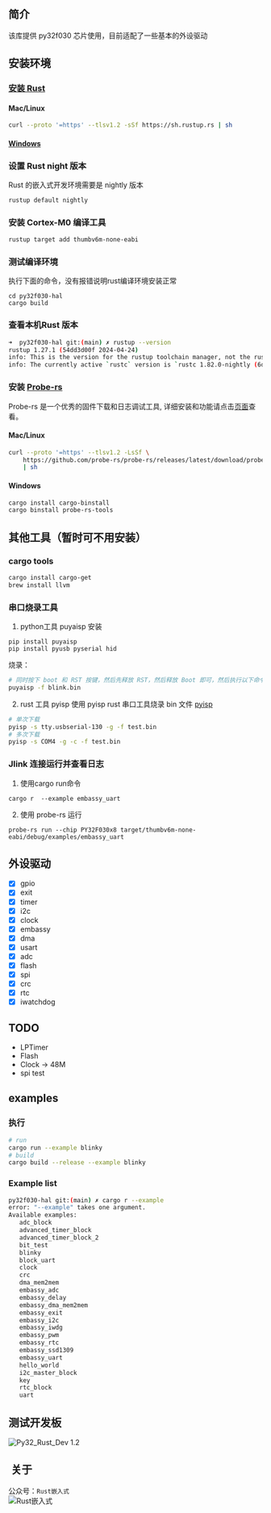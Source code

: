 
## 简介
该库提供 py32f030 芯片使用，目前适配了一些基本的外设驱动

## 安装环境
### [安装 Rust](https://www.rust-lang.org/tools/install)
#### Mac/Linux
```bash
curl --proto '=https' --tlsv1.2 -sSf https://sh.rustup.rs | sh
```
#### [Windows](https://static.rust-lang.org/rustup/dist/i686-pc-windows-gnu/rustup-init.exe)

### 设置 Rust night 版本
Rust 的嵌入式开发环境需要是 nightly 版本
```bash
rustup default nightly
```
### 安装 Cortex-M0 编译工具
```bash
rustup target add thumbv6m-none-eabi
```

### 测试编译环境
执行下面的命令，没有报错说明rust编译环境安装正常
```
cd py32f030-hal
cargo build
```

### 查看本机Rust 版本
```bash
➜  py32f030-hal git:(main) ✗ rustup --version
rustup 1.27.1 (54dd3d00f 2024-04-24)
info: This is the version for the rustup toolchain manager, not the rustc compiler.
info: The currently active `rustc` version is `rustc 1.82.0-nightly (6de928dce 2024-08-18)`
```

### 安装 [Probe-rs](https://probe.rs/docs/getting-started/installation/#homebrew)
Probe-rs 是一个优秀的固件下载和日志调试工具, 详细安装和功能请点击[页面](https://probe.rs/docs/getting-started/installation/#using-install-scripts)查看。
#### Mac/Linux
```bash
curl --proto '=https' --tlsv1.2 -LsSf \
    https://github.com/probe-rs/probe-rs/releases/latest/download/probe-rs-tools-installer.sh \
    | sh
```
#### Windows
```bash
cargo install cargo-binstall
cargo binstall probe-rs-tools
```

## 其他工具（暂时可不用安装）
### cargo tools
```bash
cargo install cargo-get
brew install llvm
```

### 串口烧录工具
1. python工具 puyaisp 安装
```
pip install puyaisp
pip install pyusb pyserial hid
```
烧录：
```bash
# 同时按下 boot 和 RST 按键，然后先释放 RST，然后释放 Boot 即可，然后执行以下命令
puyaisp -f blink.bin
```
2. rust 工具 pyisp
使用 pyisp rust 串口工具烧录 bin 文件 [pyisp](https://github.com/hysonglet/pyisp.git)
``` bash
# 单次下载
pyisp -s tty.usbserial-130 -g -f test.bin
# 多次下载
pyisp -s COM4 -g -c -f test.bin
```


### Jlink 连接运行并查看日志
1. 使用cargo run命令
```
cargo r  --example embassy_uart
```
2. 使用 probe-rs 运行
```
probe-rs run --chip PY32F030x8 target/thumbv6m-none-eabi/debug/examples/embassy_uart
```

## 外设驱动

- [x] gpio
- [x] exit
- [x] timer
- [x] i2c
- [x] clock
- [x] embassy
- [x] dma
- [x] usart
- [x] adc
- [x] flash
- [x] spi
- [x] crc
- [x] rtc
- [x] iwatchdog

## TODO
- LPTimer
- Flash
- Clock -> 48M
- spi test

## examples

### 执行
```bash
# run
cargo run --example blinky
# build
cargo build --release --example blinky
```

### Example list
```bash
py32f030-hal git:(main) ✗ cargo r --example
error: "--example" takes one argument.
Available examples:
   adc_block
   advanced_timer_block
   advanced_timer_block_2
   bit_test
   blinky
   block_uart
   clock
   crc
   dma_mem2mem
   embassy_adc
   embassy_delay
   embassy_dma_mem2mem
   embassy_exit
   embassy_i2c
   embassy_iwdg
   embassy_pwm
   embassy_rtc
   embassy_ssd1309
   embassy_uart
   hello_world
   i2c_master_block
   key
   rtc_block
   uart
```

## 测试开发板
<img src="https://s.imgkb.xyz/i/abcdocker/2025/01/01/67752f84dc98a.png" alt="Py32_Rust_Dev 1.2" title="Py32_Rust_Dev 1.2" />


##  关于
公众号：`Rust嵌入式`
<img src="https://s.imgkb.xyz/i/abcdocker/2024/07/20/669bac54b9156.jpg" alt="Rust嵌入式" style="display: block; margin: 0 auto;">
